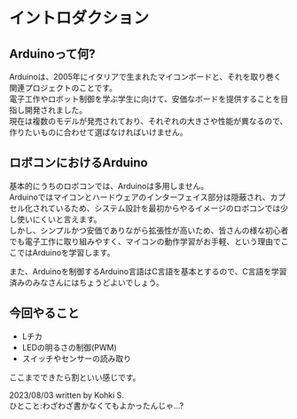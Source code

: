 # イントロダクション
## Arduinoって何?
Arduinoは、2005年にイタリアで生まれたマイコンボードと、それを取り巻く関連プロジェクトのことです。  
電子工作やロボット制御を学ぶ学生に向けて、安価なボードを提供することを目指し開発されました。  
現在は複数のモデルが発売されており、それぞれの大きさや性能が異なるので、作りたいものに合わせて選ばなければいけません。

## ロボコンにおけるArduino
基本的にうちのロボコンでは、Arduinoは多用しません。  
Arduinoではマイコンとハードウェアのインターフェイス部分は隠蔽され、カプセル化されているため、システム設計を最初からやるイメージのロボコンでは少し使いにくいと言えます。  
しかし、シンプルかつ安価でありながら拡張性が高いため、皆さんの様な初心者でも電子工作に取り組みやすく、マイコンの動作学習がお手軽、という理由でここではArduinoを学習します。  

また、Arduinoを制御するArduino言語はC言語を基本とするので、C言語を学習済みのみなさんにはちょうどよいでしょう。  

## 今回やること
- Lチカ
- LEDの明るさの制御(PWM)
- スイッチやセンサーの読み取り

ここまでできたら割といい感じです。

2023/08/03 written by Kohki S.  
ひとこと:わざわざ書かなくてもよかったんじゃ...?